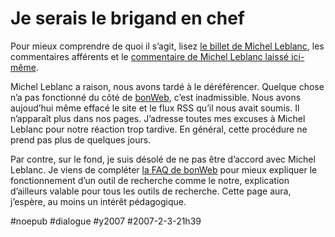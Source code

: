 # Je serais le brigand en chef

Pour mieux comprendre de quoi il s’agit, lisez [le billet de Michel Leblanc](http://www.michelleblanc.com/2007/02/02/bonweb-com-mauvais-web/), les commentaires afférents et le [commentaire de Michel Leblanc laissé ici-même](je-conference-en-ce-moment/#comment-8945.md).

Michel Leblanc a raison, nous avons tardé à le déréférencer. Quelque chose n’a pas fonctionné du côté de [bonWeb](http://www.bonweb.com), c’est inadmissible. Nous avons aujoud’hui même effacé le site et le flux RSS qu’il nous avait soumis. Il n’apparaît plus dans nos pages. J’adresse toutes mes excuses à Michel Leblanc pour notre réaction trop tardive. En général, cette procédure ne prend pas plus de quelques jours.

Par contre, sur le fond, je suis désolé de ne pas être d’accord avec Michel Leblanc. Je viens de compléter [la FAQ de bonWeb](http://www.bonweb.com/qa.php) pour mieux expliquer le fonctionnement d’un outil de recherche comme le notre, explication d’ailleurs valable pour tous les outils de recherche. Cette page aura, j’espère, au moins un intérêt pédagogique.

#noepub #dialogue #y2007 #2007-2-3-21h39
